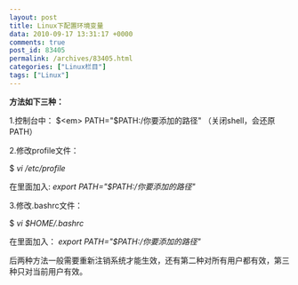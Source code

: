 ```yaml
---
layout: post
title: Linux下配置环境变量
data: 2010-09-17 13:31:17 +0000
comments: true
post_id: 83405
permalink: /archives/83405.html
categories: ["Linux栏目"]
tags: ["Linux"]
---
```


<strong>方法如下三种：</strong>

1.控制台中：
$<em> PATH="$PATH:/你要添加的路径" </em> （关闭shell，会还原PATH）

2.修改profile文件：

$<em> vi /etc/profile</em>

在里面加入:
<em>export PATH="$PATH:/你要添加的路径"</em>

3.修改.bashrc文件：

$<em> vi $HOME/.bashrc</em>

在里面加入：
<em>export PATH="$PATH:/你要添加的路径"</em>

后两种方法一般需要重新注销系统才能生效，还有第二种对所有用户都有效，第三种只对当前用户有效。
